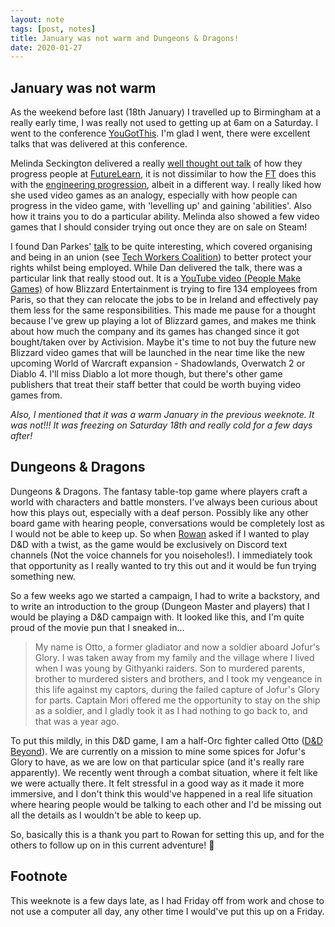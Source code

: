 ```yaml
---
layout: note
tags: [post, notes]
title: January was not warm and Dungeons & Dragons!
date: 2020-01-27
---
```


## January was not warm

As the weekend before last (18th January) I travelled up to Birmingham at a really early time, I was really not used to getting up at 6am on a Saturday. I went to the conference [YouGotThis](https://2020.yougotthis.io/). I'm glad I went, there were excellent talks that was delivered at this conference. 

Melinda Seckington delivered a really [well thought out talk](https://speakerdeck.com/mseckington/level-up-developing-developers) of how they progress people at [FutureLearn](https://www.futurelearn.com/), it is not dissimilar to how the [FT](https://www.ft.com) does this with the [engineering progression](https://engineering-progression.ft.com/), albeit in a different way. I really liked how she used video games as an analogy, especially with how people can progress in the video game, with 'levelling up' and gaining 'abilities'. Also how it trains you to do a particular ability. Melinda also showed a few video games that I should consider trying out once they are on sale on Steam!

I found Dan Parkes' [talk](https://speakerdeck.com/dancparkes/unions-got-this-number-yougotthisconf-2020) to be quite interesting, which covered organising and being in an union (see [Tech Workers Coalition](https://techworkerscoalition.org/london/)) to better protect your rights whilst being employed. While Dan delivered the talk, there was a particular link that really stood out. It is a [YouTube video (People Make Games)](https://www.youtube.com/watch?v=VPIw-REVbBY) of how Blizzard Entertainment is trying to fire 134 employees from Paris, so that they can relocate the jobs to be in Ireland and effectively pay them less for the same responsibilities. This made me pause for a thought because I've grew up playing a lot of Blizzard games, and makes me think about how much the company and its games has changed since it got bought/taken over by Activision. Maybe it's time to not buy the future new Blizzard video games that will be launched in the near time like the new upcoming World of Warcraft expansion - Shadowlands, Overwatch 2 or Diablo 4. I'll miss Diablo a lot more though, but there's other game publishers that treat their staff better that could be worth buying video games from.

*Also, I mentioned that it was a warm January in the previous weeknote. It was not!!! It was freezing on Saturday 18th and really cold for a few days after!*

## Dungeons & Dragons

Dungeons & Dragons. The fantasy table-top game where players craft a world with characters and battle monsters. I've always been curious about how this plays out, especially with a deaf person. Possibly like any other board game with hearing people, conversations would be completely lost as I would not be able to keep up. So when [Rowan](https://www.rowanmanning.com) asked if I wanted to play D&D with a twist, as the game would be exclusively on Discord text channels (Not the voice channels for you noiseholes!). I immediately took that opportunity as I really wanted to try this out and it would be fun trying something new.

So a few weeks ago we started a campaign, I had to write a backstory, and to write an introduction to the group (Dungeon Master and players) that I would be playing a D&D campaign with. It looked like this, and I'm quite proud of the movie pun that I sneaked in...

> My name is Otto, a former gladiator and now a soldier aboard Jofur's Glory. I was taken away from my family and the village where I lived when I was young by Githyanki raiders. Son to murdered parents, brother to murdered sisters and brothers, and I took my vengeance in this life against my captors, during the failed capture of Jofur's Glory for parts. Captain Mori offered me the opportunity to stay on the ship as a soldier, and I gladly took it as I had nothing to go back to, and that was a year ago.

To put this mildly, in this D&D game, I am a half-Orc fighter called Otto ([D&D Beyond](https://www.dndbeyond.com/profile/Ottotron/characters/16057200)). We are currently on a mission to mine some spices for Jofur's Glory to have, as we are low on that particular spice (and it's really rare apparently). We recently went through a combat situation, where it felt like we were actually there. It felt stressful in a good way as it made it more immersive, and I don't think this would've happened in a real life situation where hearing people would be talking to each other and I'd be missing out all the details as I wouldn't be able to keep up.

So, basically this is a thank you part to Rowan for setting this up, and for the others to follow up on in this current adventure! 👋

## Footnote
This weeknote is a few days late, as I had Friday off from work and chose to not use a computer all day, any other time I would've put this up on a Friday.